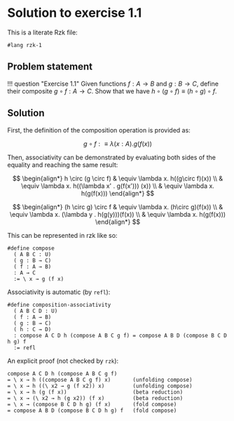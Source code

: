 # Solution to exercise 1.1

This is a literate Rzk file:

```rzk
#lang rzk-1
```

## Problem statement

!!! question "Exercise 1.1"
    Given functions $f : A \to B$ and $g : B \to C$,
    define their composite $g \circ f : A \to C$.
    Show that we have $h \circ (g \circ f) \equiv (h \circ g) \circ f$.

## Solution

First, the definition of the composition operation is provided as:

$$
g \circ f :\equiv \lambda (x: A) . g(f(x))
$$

Then, associativity can be demonstrated by evaluating both sides of the equality and reaching the same result:

$$
    \begin{align*}
        h \circ (g \circ f) & \equiv \lambda x. h((g\circ f)(x)) \\
                            & \equiv \lambda x. h((\lambda x' . g(f(x'))) (x)) \\
                            & \equiv \lambda x. h(g(f(x)))
    \end{align*}
$$

$$
    \begin{align*}
        (h \circ g) \circ f & \equiv \lambda x. (h\circ g)(f(x)) \\
                            & \equiv \lambda x. (\lambda y . h(g(y)))(f(x)) \\
                            & \equiv \lambda x. h(g(f(x)))
    \end{align*}
$$

This can be represented in rzk like so:

```rzk
#define compose
  ( A B C : U)
  ( g : B → C)
  ( f : A → B)
  : A → C
  := \ x → g (f x)
```

Associativity is automatic (by `refl`):

```rzk
#define composition-associativity
  ( A B C D : U)
  ( f : A → B)
  ( g : B → C)
  ( h : C → D)
  : compose A C D h (compose A B C g f) = compose A B D (compose B C D h g) f
  := refl
```

An explicit proof (not checked by `rzk`):

```
compose A C D h (compose A B C g f)
= \ x → h ((compose A B C g f) x)       (unfolding compose)
= \ x → h ((\ x2 → g (f x2)) x)         (unfolding compose)
= \ x → h (g (f x))                     (beta reduction)
= \ x → (\ x2 → h (g x2)) (f x)         (beta reduction)
= \ x → (compose B C D h g) (f x)       (fold compose)
= compose A B D (compose B C D h g) f   (fold compose)
```
